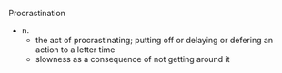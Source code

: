 Procrastination
- n.
  - the act of procrastinating; putting off or delaying or defering an action to a letter time
  - slowness as a consequence of not getting around it
